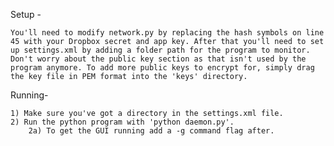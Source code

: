 Setup -

	You'll need to modify network.py by replacing the hash symbols on line 45 with your Dropbox secret and app key. After that you'll need to set up settings.xml by adding a folder path for the program to monitor. Don't worry about the public key section as that isn't used by the program anymore. To add more public keys to encrypt for, simply drag the key file in PEM format into the 'keys' directory. 

Running-
	
	1) Make sure you've got a directory in the settings.xml file.
	2) Run the python program with 'python daemon.py'. 
		2a) To get the GUI running add a -g command flag after.